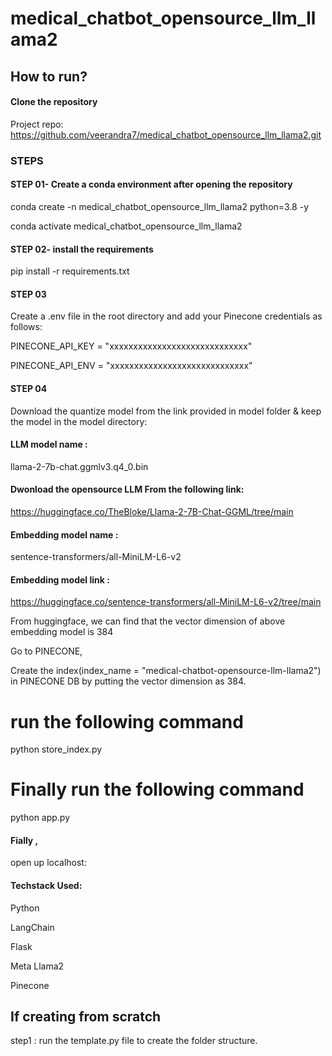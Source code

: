 # medical_chatbot_opensource_llm_llama2



## How to run?

#### Clone the repository

Project repo: https://github.com/veerandra7/medical_chatbot_opensource_llm_llama2.git

### STEPS 

#### STEP 01- Create a conda environment after opening the repository

conda create -n medical_chatbot_opensource_llm_llama2 python=3.8 -y

conda activate medical_chatbot_opensource_llm_llama2


#### STEP 02- install the requirements
pip install -r requirements.txt

#### STEP 03
Create a .env file in the root directory and add your Pinecone credentials as follows:

PINECONE_API_KEY = "xxxxxxxxxxxxxxxxxxxxxxxxxxxxx"

PINECONE_API_ENV = "xxxxxxxxxxxxxxxxxxxxxxxxxxxxx"

#### STEP 04
Download the quantize model from the link provided in model folder & keep the model in the model directory:

#### LLM model name : 

llama-2-7b-chat.ggmlv3.q4_0.bin

#### Dwonload the opensource LLM From the following link:

https://huggingface.co/TheBloke/Llama-2-7B-Chat-GGML/tree/main


#### Embedding model name : 

sentence-transformers/all-MiniLM-L6-v2

#### Embedding model link :

https://huggingface.co/sentence-transformers/all-MiniLM-L6-v2/tree/main

From huggingface,
we can find that the vector dimension of above embedding model is 384

Go to PINECONE,

Create the index(index_name = "medical-chatbot-opensource-llm-llama2") in PINECONE DB by putting the vector dimension as 384.



# run the following command


python store_index.py

# Finally run the following command
python app.py

#### Fially , 

open up localhost:

#### Techstack Used:
Python

LangChain

Flask

Meta Llama2

Pinecone


## If creating from scratch

step1 :  run the template.py file to create the folder structure.
